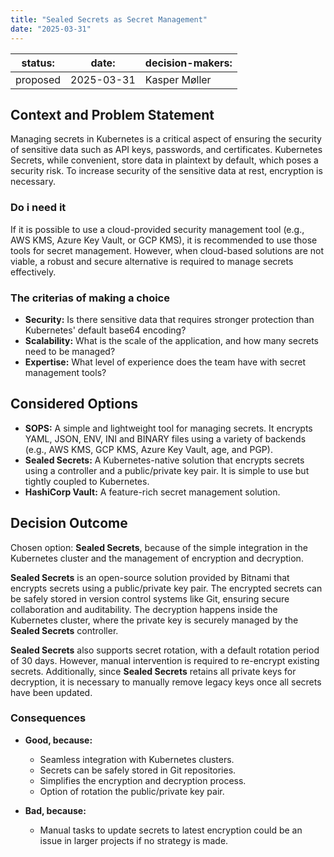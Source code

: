 ```yaml
---
title: "Sealed Secrets as Secret Management"
date: "2025-03-31"
---
```


| status: | date: | decision-makers: |
| --- | --- | --- |
| proposed | 2025-03-31 | Kasper Møller |

## Context and Problem Statement

Managing secrets in Kubernetes is a critical aspect of ensuring the security of sensitive data such as API keys, passwords, and certificates. Kubernetes Secrets, while convenient, store data in plaintext by default, which poses a security risk. To increase security of the sensitive data at rest, encryption is necessary.

### Do i need it

If it is possible to use a cloud-provided security management tool (e.g., AWS KMS, Azure Key Vault, or GCP KMS), it is recommended to use those tools for secret management. However, when cloud-based solutions are not viable, a robust and secure alternative is required to manage secrets effectively.

### The criterias of making a choice

* **Security:** Is there sensitive data that requires stronger protection than Kubernetes' default base64 encoding?
* **Scalability:** What is the scale of the application, and how many secrets need to be managed?
* **Expertise:** What level of experience does the team have with secret management tools?

## Considered Options

* **SOPS:** A simple and lightweight tool for managing secrets. It encrypts YAML, JSON, ENV, INI and BINARY files using a variety of backends (e.g., AWS KMS, GCP KMS, Azure Key Vault, age, and PGP).
* **Sealed Secrets:** A Kubernetes-native solution that encrypts secrets using a controller and a public/private key pair. It is simple to use but tightly coupled to Kubernetes.
* **HashiCorp Vault:** A feature-rich secret management solution.

## Decision Outcome

Chosen option: **Sealed Secrets**, because of the simple integration in the Kubernetes cluster and the management of encryption and decryption.

**Sealed Secrets** is an open-source solution provided by Bitnami that encrypts secrets using a public/private key pair. The encrypted secrets can be safely stored in version control systems like Git, ensuring secure collaboration and auditability. The decryption happens inside the Kubernetes cluster, where the private key is securely managed by the **Sealed Secrets** controller.

**Sealed Secrets** also supports secret rotation, with a default rotation period of 30 days. However, manual intervention is required to re-encrypt existing secrets. Additionally, since **Sealed Secrets** retains all private keys for decryption, it is necessary to manually remove legacy keys once all secrets have been updated.

### Consequences

* **Good, because:**
  * Seamless integration with Kubernetes clusters.
  * Secrets can be safely stored in Git repositories.
  * Simplifies the encryption and decryption process.
  * Option of rotation the public/private key pair.

* **Bad, because:**
  * Manual tasks to update secrets to latest encryption could be an issue in larger projects if no strategy is made.
